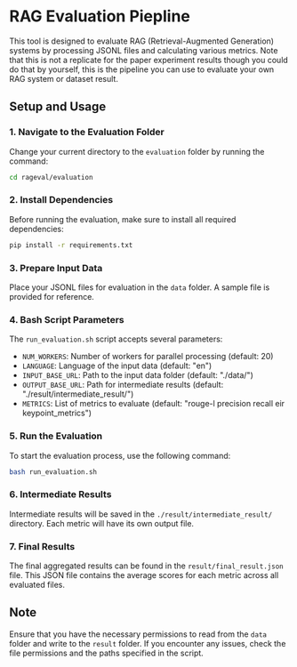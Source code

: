 # RAG Evaluation Piepline

This tool is designed to evaluate RAG (Retrieval-Augmented Generation) systems by processing JSONL files and calculating various metrics. Note that this is not a replicate for the paper experiment results though you could do that by yourself, this is the pipeline you can use to evaluate your own RAG system or dataset result.

## Setup and Usage

### 1. Navigate to the Evaluation Folder

Change your current directory to the `evaluation` folder by running the command:

```bash
cd rageval/evaluation
```

### 2. Install Dependencies

Before running the evaluation, make sure to install all required dependencies:

```bash
pip install -r requirements.txt
```


### 3. Prepare Input Data

Place your JSONL files for evaluation in the `data` folder. A sample file is provided for reference.

### 4. Bash Script Parameters

The `run_evaluation.sh` script accepts several parameters:

- `NUM_WORKERS`: Number of workers for parallel processing (default: 20)
- `LANGUAGE`: Language of the input data (default: "en")
- `INPUT_BASE_URL`: Path to the input data folder (default: "./data/")
- `OUTPUT_BASE_URL`: Path for intermediate results (default: "./result/intermediate_result/")
- `METRICS`: List of metrics to evaluate (default: "rouge-l precision recall eir keypoint_metrics")

### 5. Run the Evaluation

To start the evaluation process, use the following command:

```bash
bash run_evaluation.sh
```

### 6. Intermediate Results

Intermediate results will be saved in the `./result/intermediate_result/` directory. Each metric will have its own output file.

### 7. Final Results

The final aggregated results can be found in the `result/final_result.json` file. This JSON file contains the average scores for each metric across all evaluated files.

## Note

Ensure that you have the necessary permissions to read from the `data` folder and write to the `result` folder. If you encounter any issues, check the file permissions and the paths specified in the script.